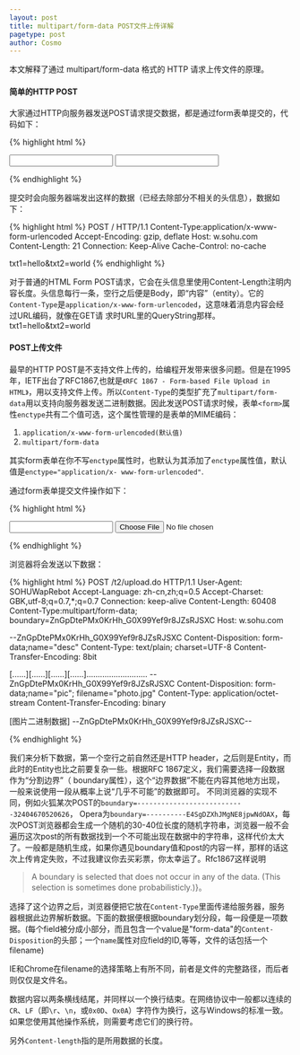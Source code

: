 ```yaml
---
layout: post
title: multipart/form-data POST文件上传详解
pagetype: post
author: Cosmo
---
```

本文解释了通过 multipart/form-data 格式的 HTTP 请求上传文件的原理。

<!-- more -->

#### 简单的HTTP POST

大家通过HTTP向服务器发送POST请求提交数据，都是通过form表单提交的，代码如下：

{% highlight html %}
<form method="post"action="http://w.sohu.com" >
     <input type="text" name="txt1">
     <input type="text" name="txt2">
</form>
{% endhighlight %}

提交时会向服务器端发出这样的数据（已经去除部分不相关的头信息），数据如下：

{% highlight html %}
POST / HTTP/1.1
Content-Type:application/x-www-form-urlencoded
Accept-Encoding: gzip, deflate
Host: w.sohu.com
Content-Length: 21
Connection: Keep-Alive
Cache-Control: no-cache
 
txt1=hello&txt2=world
{% endhighlight %}
 
对于普通的HTML Form POST请求，它会在头信息里使用Content-Length注明内容长度。头信息每行一条，空行之后便是Body，即“内容”（entity）。它的`Content-Type`是`application/x-www-form-urlencoded`，这意味着消息内容会经过URL编码，就像在GET请 求时URL里的QueryString那样。txt1=hello&txt2=world

#### POST上传文件

最早的HTTP POST是不支持文件上传的，给编程开发带来很多问题。但是在1995年，IETF出台了RFC1867,也就是`《RFC 1867 - Form-based File Upload in HTML》`，用以支持文件上传。所以`Content-Type`的类型扩充了`multipart/form-data`用以支持向服务器发送二进制数据。因此发送POST请求时候，表单`<form>`属性`enctype`共有二个值可选，这个属性管理的是表单的MIME编码：

1. `application/x-www-form-urlencoded(默认值)`
2. `multipart/form-data`

其实form表单在你不写`enctype`属性时，也默认为其添加了`enctype`属性值，默认值是`enctype="application/x- www-form-urlencoded"`.
 
通过form表单提交文件操作如下：

{% highlight html %}
<form method="post"action="http://w.sohu.com/t2/upload.do" enctype=”multipart/form-data”>
    <input type="text" name="desc">
    <input type="file" name="pic">
</form>
{% endhighlight %}
 
浏览器将会发送以下数据：

{% highlight html %}
POST /t2/upload.do HTTP/1.1
User-Agent: SOHUWapRebot
Accept-Language: zh-cn,zh;q=0.5
Accept-Charset: GBK,utf-8;q=0.7,*;q=0.7
Connection: keep-alive
Content-Length: 60408
Content-Type:multipart/form-data; boundary=ZnGpDtePMx0KrHh_G0X99Yef9r8JZsRJSXC
Host: w.sohu.com
 
--ZnGpDtePMx0KrHh_G0X99Yef9r8JZsRJSXC
Content-Disposition: form-data;name="desc"
Content-Type: text/plain; charset=UTF-8
Content-Transfer-Encoding: 8bit
 
[......][......][......][......]...........................
--ZnGpDtePMx0KrHh_G0X99Yef9r8JZsRJSXC
Content-Disposition: form-data;name="pic"; filename="photo.jpg"
Content-Type: application/octet-stream
Content-Transfer-Encoding: binary
 
[图片二进制数据]
--ZnGpDtePMx0KrHh_G0X99Yef9r8JZsRJSXC--

{% endhighlight %}
 
我们来分析下数据，第一个空行之前自然还是HTTP header，之后则是Entity，而此时的Entity也比之前要复杂一些。根据RFC 1867定义，我们需要选择一段数据作为“分割边界”（ boundary属性），这个“边界数据”不能在内容其他地方出现，一般来说使用一段从概率上说“几乎不可能”的数据即可。 不同浏览器的实现不同，例如火狐某次POST的`boundary=---------------------------32404670520626`， Opera为`boundary=----------E4SgDZXhJMgNE8jpwNdOAX`，每次POST浏览器都会生成一个随机的30-40位长度的随机字符串，浏览器一般不会遍历这次post的所有数据找到一个不可能出现在数据中的字符串，这样代价太大了。一般都是随机生成，如果你遇见boundary值和post的内容一样，那样的话这次上传肯定失败，不过我建议你去买彩票，你太幸运了。Rfc1867这样说明

> A boundary is selected that does not occur in any of the data. (This selection is sometimes done probabilisticly.)}。
 
 
选择了这个边界之后，浏览器便把它放在`Content-Type`里面传递给服务器，服务器根据此边界解析数据。下面的数据便根据boundary划分段，每一段便是一项数据。(每个field被分成小部分，而且包含一个value是"form-data"的`Content-Disposition`的头部；一个`name`属性对应field的ID,等等，文件的话包括一个filename)

IE和Chrome在filename的选择策略上有所不同，前者是文件的完整路径，而后者则仅仅是文件名。

数据内容以两条横线结尾，并同样以一个换行结束。在网络协议中一般都以连续的`CR`、`LF`（即`\r`、`\n`，或`0x0D`、`Ox0A`）字符作为换行，这与Windows的标准一致。如果您使用其他操作系统，则需要考虑它们的换行符。

另外`Content-length`指的是所用数据的长度。
